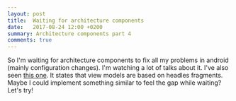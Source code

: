 ```yaml
---
layout: post
title:  Waiting for architecture components
date:   2017-08-24 12:00 +0200
summary: Architecture components part 4 
comments: true
---
```

So I'm waiting for architecture components to fix all my problems in android (mainly configuration changes). I'm watching a lot of talks about it. I've also seen [this one](https://academy.realm.io/posts/360-andev-2017-yigit-boyar-android-architecture-components/). It states that view models are based on headles fragments. Maybe I could implement something similar to feel the gap while waiting? Let's try!

